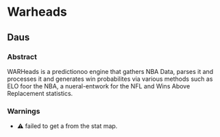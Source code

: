 # Warheads

## Daus

### Abstract

WARHeads is a predictionoo engine that gathers NBA Data, parses it and processes it and generates win probabilites via various methods such as ELO foor the NBA, a nueral-entwork for the NFL and Wins Above Replacement statistics. 

### Warnings

 - ⚠️ failed to get a <StatType> from the stat map.